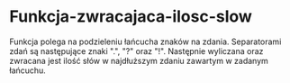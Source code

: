 # Funkcja-zwracajaca-ilosc-slow
Funkcja polega na podzieleniu łańcucha znaków na zdania. Separatorami zdań są następujące znaki ".", "?" oraz "!". 
Następnie wyliczana oraz zwracana jest ilość słów w najdłuższym zdaniu zawartym w zadanym łańcuchu.

